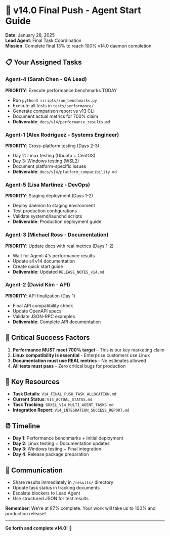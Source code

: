 # 🚀 v14.0 Final Push - Agent Start Guide

**Date**: January 28, 2025  
**Lead Agent**: Final Task Coordination  
**Mission**: Complete final 13% to reach 100% v14.0 daemon completion

## 📋 Your Assigned Tasks

### Agent-4 (Sarah Chen - QA Lead)
**PRIORITY**: Execute performance benchmarks TODAY
- Run `python3 scripts/run_benchmarks.py`
- Execute all tests in `tests/performance/`
- Generate comparison report vs v13 CLI
- Document actual metrics for 700% claim
- **Deliverable**: `docs/v14/performance_results.md`

### Agent-1 (Alex Rodriguez - Systems Engineer)
**PRIORITY**: Cross-platform testing (Days 2-3)
- Day 2: Linux testing (Ubuntu + CentOS)
- Day 3: Windows testing (WSL2)
- Document platform-specific issues
- **Deliverable**: `docs/v14/platform_compatibility.md`

### Agent-5 (Lisa Martinez - DevOps)
**PRIORITY**: Staging deployment (Days 1-2)
- Deploy daemon to staging environment
- Test production configurations
- Validate systemd/launchd scripts
- **Deliverable**: Production deployment guide

### Agent-3 (Michael Ross - Documentation)
**PRIORITY**: Update docs with real metrics (Days 1-2)
- Wait for Agent-4's performance results
- Update all v14 documentation
- Create quick start guide
- **Deliverable**: Updated `RELEASE_NOTES_v14.md`

### Agent-2 (David Kim - API)
**PRIORITY**: API finalization (Day 1)
- Final API compatibility check
- Update OpenAPI specs
- Validate JSON-RPC examples
- **Deliverable**: Complete API documentation

## 🎯 Critical Success Factors

1. **Performance MUST meet 700% target** - This is our key marketing claim
2. **Linux compatibility is essential** - Enterprise customers use Linux
3. **Documentation must use REAL metrics** - No estimates allowed
4. **All tests must pass** - Zero critical bugs for production

## 📁 Key Resources

- **Task Details**: `V14_FINAL_PUSH_TASK_ALLOCATION.md`
- **Current Status**: `V14_ACTUAL_STATUS.md`
- **Task Tracking**: `GOXEL_V14_MULTI_AGENT_TASKS.md`
- **Integration Report**: `V14_INTEGRATION_SUCCESS_REPORT.md`

## ⏰ Timeline

- **Day 1**: Performance benchmarks + Initial deployment
- **Day 2**: Linux testing + Documentation updates
- **Day 3**: Windows testing + Final integration
- **Day 4**: Release package preparation

## 🤝 Communication

- Share results immediately in `/results/` directory
- Update task status in tracking documents
- Escalate blockers to Lead Agent
- Use structured JSON for test results

**Remember**: We're at 87% complete. Your work will take us to 100% and production release!

---

**Go forth and complete v14.0!** 🎉